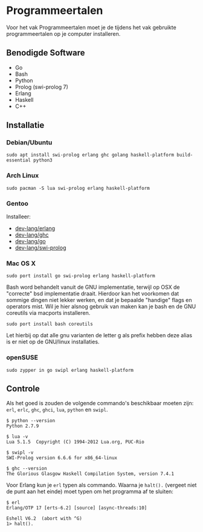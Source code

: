 # Programmeertalen

Voor het vak Programmeertalen moet je de tijdens het vak gebruikte programmeertalen op je computer installeren.

## Benodigde Software

* Go
* Bash
* Python
* Prolog (swi-prolog 7)
* Erlang
* Haskell
* C++

## Installatie

### Debian/Ubuntu

```
sudo apt install swi-prolog erlang ghc golang haskell-platform build-essential python3
```

### Arch Linux

```
sudo pacman -S lua swi-prolog erlang haskell-platform
```

### Gentoo

Installeer:

* [dev-lang/erlang](http://packages.gentoo.org/package/dev-lang/erlang)
* [dev-lang/ghc](http://packages.gentoo.org/package/dev-lang/ghc)
* [dev-lang/go](https://packages.gentoo.org/package/dev-lang/go)
* [dev-lang/swi-prolog](http://packages.gentoo.org/package/dev-lang/swi-prolog)

### Mac OS X

```
sudo port install go swi-prolog erlang haskell-platform
```

Bash word behandelt vanuit de GNU implementatie, terwijl op OSX de "correcte" bsd implementatie draait. Hierdoor kan het voorkomen dat sommige dingen niet lekker werken, en dat je bepaalde "handige" flags en operators mist.
Wil je hier alsnog gebruik van maken kan je bash en de GNU coreutils via macports installeren.
```
sudo port install bash coreutils
```
Let hierbij op dat alle gnu varianten de letter g als prefix hebben deze alias is er niet op de GNU/linux installaties.

### openSUSE
```
sudo zypper in go swipl erlang haskell-platform
```

## Controle

Als het goed is zouden de volgende commando's beschikbaar moeten zijn: `erl`, `erlc`, `ghc`, `ghci`, `lua`, `python` en `swipl`.

```
$ python --version
Python 2.7.9

$ lua -v
Lua 5.1.5  Copyright (C) 1994-2012 Lua.org, PUC-Rio

$ swipl -v
SWI-Prolog version 6.6.6 for x86_64-linux

$ ghc --version
The Glorious Glasgow Haskell Compilation System, version 7.4.1
```

Voor Erlang kun je `erl` typen als commando. Waarna je `halt().` (vergeet niet de punt aan het einde) moet typen om het programma af te sluiten:

```
$ erl
Erlang/OTP 17 [erts-6.2] [source] [async-threads:10]

Eshell V6.2  (abort with ^G)
1> halt().
```
